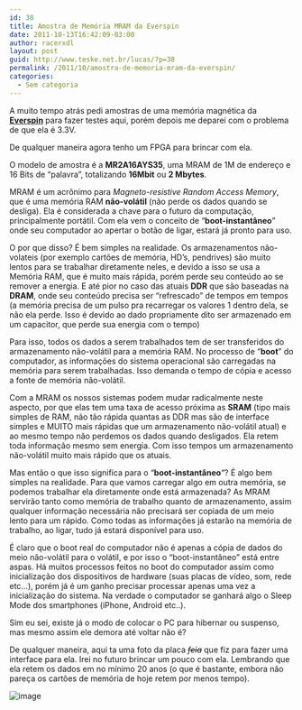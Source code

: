 ```yaml
---
id: 38
title: Amostra de Memória MRAM da Everspin
date: 2011-10-13T16:42:09-03:00
author: racerxdl
layout: post
guid: http://www.teske.net.br/lucas/?p=38
permalink: /2011/10/amostra-de-memoria-mram-da-everspin/
categories:
  - Sem categoria
---
```

A muito tempo atrás pedi amostras de uma memória magnética da **[Everspin](http://www.everspin.com/)** para fazer testes aqui, porém depois me deparei com o problema de que ela é 3.3V.

De qualquer maneira agora tenho um FPGA para brincar com ela.

O modelo de amostra é a **MR2A16AYS35**, uma MRAM de 1M de endereço e 16 Bits de &#8220;palavra&#8221;, totalizando **16Mbit** ou **2 Mbytes**.

MRAM é um acrônimo para _Magneto-resistive Random Access Memory_, que é uma memória RAM **não-volátil** (não perde os dados quando se desliga). Ela é considerada a chave para o futuro da computação, principalmente portátil. Com ela vem o conceito de &#8220;**boot-instantâneo**&#8221; onde seu computador ao apertar o botão de ligar, estará já pronto para uso.

O por que disso? É bem simples na realidade. Os armazenamentos não-volateis (por exemplo cartões de memória, HD&#8217;s, pendrives) são muito lentos para se trabalhar diretamente neles, e devido a isso se usa a Memória RAM, que é muito mais rápida, porém perde seu conteúdo ao se remover a energia. E até pior no caso das atuais **DDR** que são baseadas na **DRAM**, onde seu conteúdo precisa ser &#8220;refrescado&#8221; de tempos em tempos (a memória precisa de um pulso pra recarregar os valores 1 dentro dela, se não ela perde. Isso é devido ao dado propriamente dito ser armazenado em um capacitor, que perde sua energia com o tempo)

<!--more-->

Para isso, todos os dados a serem trabalhados tem de ser transferidos do armazenamento não-volátil para a memória RAM. No processo de &#8220;**boot**&#8221; do computador, as informações do sistema operacional são carregadas na memória para serem trabalhadas. Isso demanda o tempo de cópia e acesso a fonte de memória não-volátil.

Com a MRAM os nossos sistemas podem mudar radicalmente neste aspecto, por que elas tem uma taxa de acesso próxima as **SRAM** (tipo mais simples de RAM, não tão rápida quantas as DDR mas são de interface simples e MUITO mais rápidas que um armazenamento não-volátil atual) e ao mesmo tempo não perdemos os dados quando desligados. Ela retem toda informação mesmo sem energia. Com isso tempos um armazenamento não-volátil muito mais rápido que os atuais.

Mas então o que isso significa para o &#8220;**boot-instantâneo**&#8220;? É algo bem simples na realidade. Para que vamos carregar algo em outra memória, se podemos trabalhar ela diretamente onde está armazenada? As MRAM servirão tanto como memória de trabalho quanto de armazenamento, assim qualquer informação necessária não precisará ser copiada de um meio lento para um rápido. Como todas as informações já estarão na memória de trabalho, ao ligar, tudo já estará disponível para uso.

É claro que o boot real do computador não é apenas a cópia de dados do meio não-volátil para o volátil, e por isso o &#8220;boot-instantâneo&#8221; está entre aspas. Há muitos processos feitos no boot do computador assim como inicialização dos dispositivos de hardware (suas placas de vídeo, som, rede etc&#8230;), porém já é um ganho precisar processar apenas uma vez a inicialização do sistema. Na verdade o computador se ganhará algo o Sleep Mode dos smartphones (iPhone, Android etc..).

Sim eu sei, existe já o modo de colocar o PC para hibernar ou suspenso, mas mesmo assim ele demora até voltar não é?

De qualquer maneira, aqui ta uma foto da placa <span style="text-decoration: line-through;">*feia*</span> que fiz para fazer uma interface para ela. Irei no futuro brincar um pouco com ela. Lembrando que ela retem os dados em no mínimo 20 anos (o que é bastante, embora não pareça os cartões de memória de hoje retem por menos tempo).

![image](https://media.tumblr.com/tumblr_lt0s263i661qh7srd.jpg)